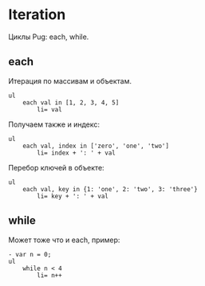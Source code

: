 # Iteration
Циклы Pug: each, while.

## each
Итерация по массивам и объектам.

    ul
        each val in [1, 2, 3, 4, 5]
            li= val

Получаем также и индекс:

    ul
        each val, index in ['zero', 'one', 'two']
            li= index + ': ' + val

Перебор ключей в объекте:

    ul
        each val, key in {1: 'one', 2: 'two', 3: 'three'}
            li= key + ': ' + val

## while
Может тоже что и each, пример:

    - var n = 0;
    ul
        while n < 4
            li= n++
